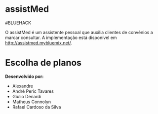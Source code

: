 # assistMed
\#BLUEHACK

O assistMed é um assistente pessoal que auxilia clientes de convênios a marcar consultar.
A implementação está disponível em http://assistmed.mybluemix.net/.

# Escolha de planos


**Desenvolvido por:**
- Alexandre
- André Peric Tavares
- Giulio Denardi
- Matheus Connolyn
- Rafael Cardoso da Silva
